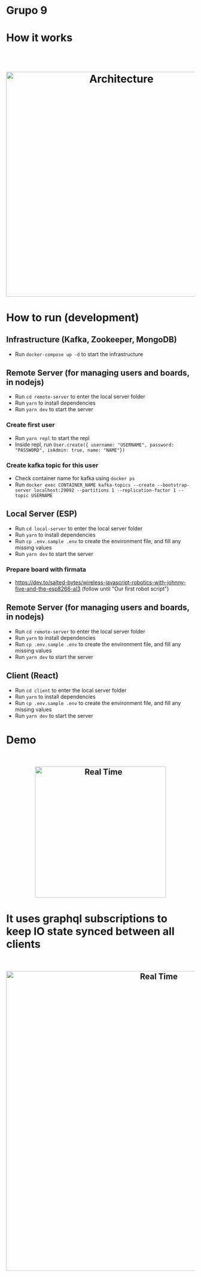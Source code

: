 
# Grupo 9


# How it works
<h1 align="center">
<br>
  <img src="https://i.imgur.com/J69MhL2.jpeg" alt="Architecture" width=600">
<br>
</h1>

# How to run (development)

## Infrastructure (Kafka, Zookeeper, MongoDB)
- Run `docker-compose up -d` to start the infrastructure

## Remote Server (for managing users and boards, in nodejs)
- Run `cd remote-server` to enter the local server folder
- Run `yarn` to install dependencies
- Run `yarn dev` to start the server

### Create first user
- Run `yarn repl` to start the repl
- Inside repl, run `User.create({ username: "USERNAME", password: "PASSWORD", isAdmin: true, name: "NAME"})`

### Create kafka topic for this user
- Check container name for kafka using `docker ps`
- Run `docker exec CONTAINER_NAME kafka-topics --create --bootstrap-server localhost:29092 --partitions 1 --replication-factor 1 --topic USERNAME`

## Local Server (ESP)
- Run `cd local-server` to enter the local server folder
- Run `yarn` to install dependencies
- Run `cp .env.sample .env` to create the environment file, and fill any missing values
- Run `yarn dev` to start the server

### Prepare board with firmata 
- https://dev.to/salted-bytes/wireless-javascript-robotics-with-johnny-five-and-the-esp8266-al3 (follow until "Our first robot script")

## Remote Server (for managing users and boards, in nodejs)
- Run `cd remote-server` to enter the local server folder
- Run `yarn` to install dependencies
- Run `cp .env.sample .env` to create the environment file, and fill any missing values
- Run `yarn dev` to start the server

## Client (React)
- Run `cd client` to enter the local server folder
- Run `yarn` to install dependencies
- Run `cp .env.sample .env` to create the environment file, and fill any missing values
- Run `yarn dev` to start the server


# Demo

<h2 align="center">
<br>
  <img src="https://i.imgur.com/Z3Z073Y.gif" alt="Real Time" width=350">
<br>
</h2>


# It uses graphql subscriptions to keep IO state synced between all clients
<h2 align="center">
<br>
  <img src="https://i.imgur.com/4w0u41i.gif" alt="Real Time" width=800">
<br>
</h2>
